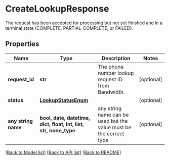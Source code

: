# CreateLookupResponse

The request has been accepted for processing but not yet finished and in a terminal state (COMPLETE, PARTIAL_COMPLETE, or FAILED).

## Properties
Name | Type | Description | Notes
------------ | ------------- | ------------- | -------------
**request_id** | **str** | The phone number lookup request ID from Bandwidth. | [optional] 
**status** | [**LookupStatusEnum**](LookupStatusEnum.md) |  | [optional] 
**any string name** | **bool, date, datetime, dict, float, int, list, str, none_type** | any string name can be used but the value must be the correct type | [optional]

[[Back to Model list]](../README.md#documentation-for-models) [[Back to API list]](../README.md#documentation-for-api-endpoints) [[Back to README]](../README.md)


